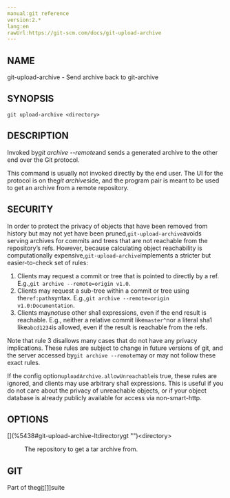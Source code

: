 ```yaml
---
manual:git reference
version:2.*
lang:en
rawUrl:https://git-scm.com/docs/git-upload-archive
---
```



## [](%5438#_name "")NAME<a name="_name"></a>


git-upload-archive - Send archive back to git-archive





## [](%5438#_synopsis "")SYNOPSIS<a name="_synopsis"></a>

```
git upload-archive <directory>
```




## [](%5438#_description "")DESCRIPTION<a name="_description"></a>


Invoked by<em>git archive --remote</em>and sends a generated archive to the other end over the Git protocol.




This command is usually not invoked directly by the end user. The UI for the protocol is on the<em>git archive</em>side, and the program pair is meant to be used to get an archive from a remote repository.





## [](%5438#_security "")SECURITY<a name="_security"></a>


In order to protect the privacy of objects that have been removed from history but may not yet have been pruned,`git-upload-archive`avoids serving archives for commits and trees that are not reachable from the repository’s refs. However, because calculating object reachability is computationally expensive,`git-upload-archive`implements a stricter but easier-to-check set of rules:



1. Clients may request a commit or tree that is pointed to directly by a ref. E.g.,`git archive --remote=origin v1.0`.
1. Clients may request a sub-tree within a commit or tree using the`ref:path`syntax. E.g.,`git archive --remote=origin v1.0:Documentation`.
1. Clients may<em>not</em>use other sha1 expressions, even if the end result is reachable. E.g., neither a relative commit like`master^`nor a literal sha1 like`abcd1234`is allowed, even if the result is reachable from the refs.



Note that rule 3 disallows many cases that do not have any privacy implications. These rules are subject to change in future versions of git, and the server accessed by`git archive --remote`may or may not follow these exact rules.




If the config option`uploadArchive.allowUnreachable`is true, these rules are ignored, and clients may use arbitrary sha1 expressions. This is useful if you do not care about the privacy of unreachable objects, or if your object database is already publicly available for access via non-smart-http.





## [](%5438#_options "")OPTIONS<a name="_options"></a>
<dl><dt id='git-upload-archive-ltdirectorygt'>[](%5438#git-upload-archive-ltdirectorygt "")&lt;directory&gt;</dt><dd>

The repository to get a tar archive from.

</dd></dl>



## [](%5438#_git "")GIT<a name="_git"></a>


Part of the[git[1]](%2248    "")suite





